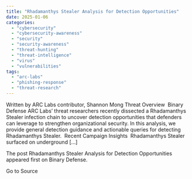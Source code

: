 ```yaml
---
title: "Rhadamanthys Stealer Analysis for Detection Opportunities"
date: 2025-01-06
categories: 
  - "cybersecurity"
  - "cybersecurity-awareness"
  - "security"
  - "security-awareness"
  - "threat-hunting"
  - "threat-intelligence"
  - "virus"
  - "vulnerabilities"
tags: 
  - "arc-labs"
  - "phishing-response"
  - "threat-research"
---
```


Written by ARC Labs contributor, Shannon Mong Threat Overview  Binary Defense ARC Labs’ threat researchers recently dissected a Rhadamanthys Stealer infection chain to uncover detection opportunities that defenders can leverage to strengthen organizational security. In this analysis, we provide general detection guidance and actionable queries for detecting Rhadamanthys Stealer.  Recent Campaign Insights  Rhadamanthys Stealer surfaced on underground \[…\]

The post Rhadamanthys Stealer Analysis for Detection Opportunities  appeared first on Binary Defense.

Go to Source
